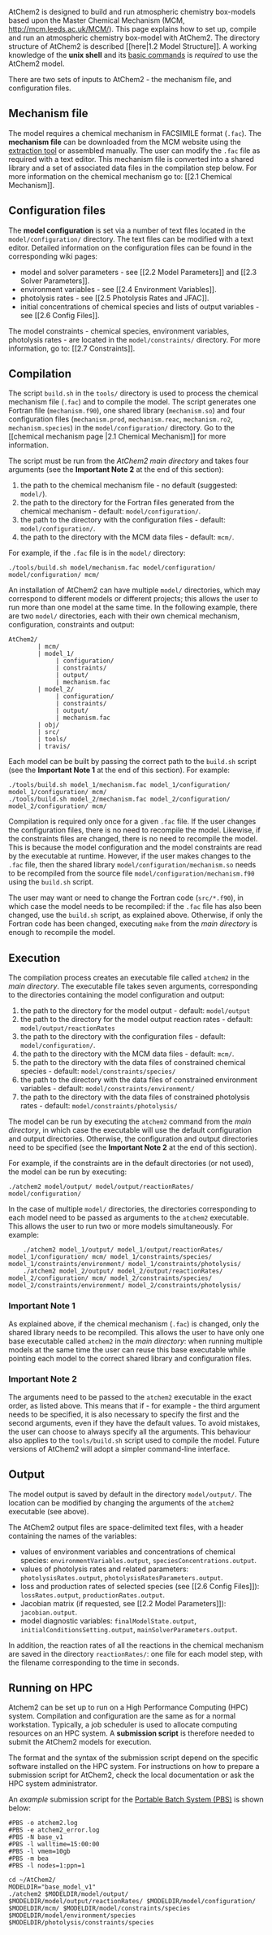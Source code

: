 AtChem2 is designed to build and run atmospheric chemistry box-models based upon the Master Chemical Mechanism (MCM, http://mcm.leeds.ac.uk/MCM/). This page explains how to set up, compile and run an atmospheric chemistry box-model with AtChem2. The directory structure of AtChem2 is described [[here|1.2 Model Structure]]. A working knowledge of the **unix shell** and its [basic commands](https://swcarpentry.github.io/shell-novice/reference/) is _required_ to use the AtChem2 model.

There are two sets of inputs to AtChem2 - the mechanism file, and configuration files.

## Mechanism file

The model requires a chemical mechanism in FACSIMILE format (`.fac`). The **mechanism file** can be downloaded from the MCM website using the [extraction tool](http://mcm.leeds.ac.uk/MCMv3.3.1/extract.htt) or assembled manually. The user can modify the `.fac` file as required with a text editor. This mechanism file is converted into a shared library and a set of associated data files in the compilation step below. For more information on the chemical mechanism go to: [[2.1 Chemical Mechanism]].

## Configuration files

The **model configuration** is set via a number of text files located in the `model/configuration/` directory. The text files can be modified with a text editor. Detailed information on the configuration files can be found in the corresponding wiki pages:

* model and solver parameters - see [[2.2 Model Parameters]] and [[2.3 Solver Parameters]].
* environment variables - see [[2.4 Environment Variables]].
* photolysis rates - see [[2.5 Photolysis Rates and JFAC]].
* initial concentrations of chemical species and lists of output variables - see [[2.6 Config Files]].

The model constraints - chemical species, environment variables, photolysis rates - are located in the `model/constraints/` directory. For more information, go to: [[2.7 Constraints]].

## Compilation

The script `build.sh` in the `tools/` directory is used to process the chemical mechanism file (`.fac`) and to compile the model. The script generates one Fortran file (`mechanism.f90`), one shared library (`mechanism.so`) and four configuration files (`mechanism.prod`, `mechanism.reac`, `mechanism.ro2`, `mechanism.species`) in the `model/configuration/` directory. Go to the [[chemical mechanism page |2.1 Chemical Mechanism]] for more information.

The script must be run from the _AtChem2 main directory_ and takes four arguments (see the **Important Note 2** at the end of this section):

1. the path to the chemical mechanism file - no default (suggested: `model/`).
1. the path to the directory for the Fortran files generated from the chemical mechanism - default: `model/configuration/`.
1. the path to the directory with the configuration files - default: `model/configuration/`.
1. the path to the directory with the MCM data files - default: `mcm/`.

For example, if the `.fac` file is in the `model/` directory:

    ./tools/build.sh model/mechanism.fac model/configuration/ model/configuration/ mcm/

An installation of AtChem2 can have multiple `model/` directories, which may correspond to different models or different projects; this allows the user to run more than one model at the same time. In the following example, there are two `model/` directories, each with their own chemical mechanism, configuration, constraints and output:

```
AtChem2/
        | mcm/
        | model_1/
             | configuration/
             | constraints/
             | output/
             | mechanism.fac
        | model_2/
             | configuration/
             | constraints/
             | output/
             | mechanism.fac
        | obj/
        | src/
        | tools/
        | travis/
```

Each model can be built by passing the correct path to the `build.sh` script (see the **Important Note 1** at the end of this section). For example:

    ./tools/build.sh model_1/mechanism.fac model_1/configuration/ model_1/configuration/ mcm/
    ./tools/build.sh model_2/mechanism.fac model_2/configuration/ model_2/configuration/ mcm/

Compilation is required only once for a given `.fac` file. If the user changes the configuration files, there is no need to recompile the model. Likewise, if the constraints files are changed, there is no need to recompile the model. This is because the model configuration and the model constraints are read by the executable at runtime. However, if the user makes changes to the `.fac` file, then the shared library `model/configuration/mechanism.so` needs to be recompiled from the source file `model/configuration/mechanism.f90` using the  `build.sh` script.

The user may want or need to change the Fortran code (`src/*.f90`), in which case the model needs to be recompiled: if the `.fac` file has also been changed, use the  `build.sh` script, as explained above. Otherwise, if only the Fortran code has been changed, executing `make` from the _main directory_ is enough to recompile the model.

## Execution

The compilation process creates an executable file called `atchem2` in the _main directory_. The executable file takes seven arguments, corresponding to the directories containing the model configuration and output:

1. the path to the directory for the model output - default: `model/output`
1. the path to the directory for the model output reaction rates - default: `model/output/reactionRates`
1. the path to the directory with the configuration files - default: `model/configuration/`.
1. the path to the directory with the MCM data files - default: `mcm/`.
1. the path to the directory with the data files of constrained chemical species - default: `model/constraints/species/`
1. the path to the directory with the data files of constrained environment variables - default: `model/constraints/environment/`
1. the path to the directory with the data files of constrained photolysis rates - default: `model/constraints/photolysis/`

The model can be run by executing the `atchem2` command from the _main directory_, in which case the executable will use the default configuration and output directories. Otherwise, the configuration and output directories need to be specified (see the **Important Note 2** at the end of this section).

For example, if the constraints are in the default directories (or not used), the model can be run by executing:

    ./atchem2 model/output/ model/output/reactionRates/ model/configuration/

In the case of multiple `model/` directories, the directories corresponding to each model need to be passed as arguments to the `atchem2` executable. This allows the user to run two or more models simultaneously. For example:

        ./atchem2 model_1/output/ model_1/output/reactionRates/ model_1/configuration/ mcm/ model_1/constraints/species/ model_1/constraints/environment/ model_1/constraints/photolysis/
        ./atchem2 model_2/output/ model_2/output/reactionRates/ model_2/configuration/ mcm/ model_2/constraints/species/ model_2/constraints/environment/ model_2/constraints/photolysis/

### Important Note 1

As explained above, if the chemical mechanism (`.fac`) is changed, only the shared library needs to be recompiled. This allows the user to have only one base executable called `atchem2` in the _main directory_: when running multiple models at the same time the user can reuse this base executable while pointing each model to the correct shared library and configuration files.

### Important Note 2

The arguments need to be passed to the `atchem2` executable in the exact order, as listed above. This means that if - for example - the third argument needs to be specified, it is also necessary to specify the first and the second arguments, even if they have the default values. To avoid mistakes, the user can choose to always specify all the arguments. This behaviour also applies to the `tools/build.sh` script used to compile the model. Future versions of AtChem2 will adopt a simpler command-line interface.

## Output

The model output is saved by default in the directory `model/output/`. The location can be modified by changing the arguments of the `atchem2` executable (see above).

The AtChem2 output files are space-delimited text files, with a header containing the names of the variables:

* values of environment variables and concentrations of chemical species: `environmentVariables.output`, `speciesConcentrations.output`.
* values of photolysis rates and related parameters: `photolysisRates.output`, `photolysisRatesParameters.output`.
* loss and production rates of selected species (see [[2.6 Config Files]]): `lossRates.output`, `productionRates.output`.
* Jacobian matrix (if requested, see [[2.2 Model Parameters]]): `jacobian.output`.
* model diagnostic variables: `finalModelState.output`, `initialConditionsSetting.output`, `mainSolverParameters.output`.

In addition, the reaction rates of all the reactions in the chemical mechanism are saved in the directory `reactionRates/`: one file for each model step, with the filename corresponding to the time in seconds.

## Running on HPC

Atchem2 can be set up to run on a High Performance Computing (HPC) system. Compilation and configuration are the same as for a normal workstation. Typically, a job scheduler is used to allocate computing resources on an HPC system. A **submission script** is therefore needed to submit the AtChem2 models for execution.

The format and the syntax of the submission script depend on the specific software installed on the HPC system. For instructions on how to prepare a submission script for AtChem2, check the local documentation or ask the HPC system administrator.

An _example_ submission script for the [Portable Batch System (PBS)](https://en.wikipedia.org/wiki/Portable_Batch_System) is shown below:

    #PBS -o atchem2.log
    #PBS -e atchem2_error.log
    #PBS -N base_v1
    #PBS -l walltime=15:00:00
    #PBS -l vmem=10gb
    #PBS -m bea
    #PBS -l nodes=1:ppn=1

    cd ~/AtChem2/
    MODELDIR="base_model_v1"
    ./atchem2 $MODELDIR/model/output/ $MODELDIR/model/output/reactionRates/ $MODELDIR/model/configuration/ $MODELDIR/mcm/ $MODELDIR/model/constraints/species $MODELDIR/model/environment/species $MODELDIR/photolysis/constraints/species
